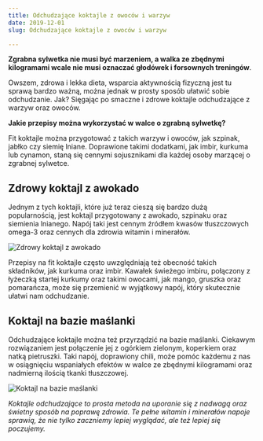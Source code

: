 ```yaml
---
title: Odchudzające koktajle z owoców i warzyw
date: 2019-12-01
slug: Odchudzające koktajle z owoców i warzyw

---
```


**Zgrabna sylwetka nie musi być marzeniem, a walka ze zbędnymi kilogramami wcale nie musi oznaczać głodówek i forsownych treningów**. 

Owszem, zdrowa i lekka dieta, wsparcia aktywnością fizyczną jest tu sprawą bardzo ważną, można jednak w prosty sposób ułatwić sobie odchudzanie. Jak? Sięgając po smaczne i zdrowe koktajle odchudzające z warzyw oraz owoców. 

**Jakie przepisy można wykorzystać w walce o zgrabną sylwetkę?**  
  
Fit koktajle można przygotować z takich warzyw i owoców, jak szpinak, jabłko czy siemię lniane. Doprawione takimi dodatkami, jak imbir, kurkuma lub cynamon, staną się cennymi sojusznikami dla każdej osoby marzącej o zgrabnej sylwetce.

## Zdrowy koktajl z awokado

Jednym z tych koktajli, które już teraz cieszą się bardzo dużą popularnością, jest koktajl przygotowany z awokado, szpinaku oraz siemienia lnianego. Napój taki jest cennym źródłem kwasów tłuszczowych omega-3 oraz cennych dla zdrowia witamin i minerałów. 

![Zdrowy koktajl z awokado](/zdrowy_oduchudzajacy_koktajl_awokado.jpg "koktajl awokado")

Przepisy na fit koktajle często uwzględniają też obecność takich składników, jak kurkuma oraz imbir. Kawałek świeżego imbiru, połączony z łyżeczką startej kurkumy oraz takimi owocami, jak mango, gruszka oraz pomarańcza, może się przemienić w wyjątkowy napój, który skutecznie ułatwi nam odchudzanie. 

## Koktajl na bazie maślanki

Odchudzające koktajle można też przyrządzić na bazie maślanki. Ciekawym rozwiązaniem jest połączenie jej z ogórkiem zielonym, koperkiem oraz natką pietruszki. Taki napój, doprawiony chili, może pomóc każdemu z nas w osiągnięciu wspaniałych efektów w walce ze zbędnymi kilogramami oraz nadmierną ilością tkanki tłuszczowej.

![Koktajl na bazie maślanki](/koktajl_na_bazie_maslanki.jpg "Koktajl na bazie maślanki")  
  
_Koktajle odchudzające to prosta metoda na uporanie się z nadwagą oraz świetny sposób na poprawę zdrowia. Te pełne witamin i minerałów napoje sprawią, że nie tylko zaczniemy lepiej wyglądać, ale też lepiej się poczujemy._